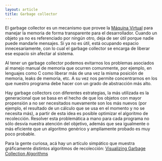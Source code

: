 ```yaml
---
layout: article
title: Garbage collector
---
```


El garbage collector es un mecanismo que provee la [Máquina Virtual](maquina-virtual.html) para manejar la memoria de forma transparente para el desarrollador. Cuando un objeto ya no es referenciado por ningún otro, deja de ser útil porque nadie puede mandarle mensajes. Si ya no es útil, está ocupando espacio innecesariamente, con lo cual el garbage collector se encarga de liberar ese espacio sin afectar al sistema.

Al tener un garbage collector podemos evitarnos los problemas asociados al manejo manual de memoria que ocurren comunmente, por ejemplo, en lenguajes como C como liberar más de una vez la misma posición de memoria, leaks de memoria, etc. A su vez nos permite concentrarnos en los que nuestro programa debe hacer con un grado de abstracción más alto.

Hay garbage collectors con diferentes estrategias, la más utilizada es la generacional que se basa en el hecho de que los objetos con mayor propensión a no ser necesitados nuevamente son los más nuevos (por ejemplo, el resultado de un cálculo que se usa en el momento y no se necesita más), a partir de esta idea es posible optimizar el algoritmo de recolección. Resolver esta problemática a mano para cada programa no sólo desvía nuestra atención del objetivo, además que sea igualmente o más eficiente que un algoritmo genérico y ampliamente probado es muy poco probable.

Para la gente curiosa, acá hay un artículo simpático que muestra gráficamente distintos algoritmos de recolección: [Visualizing Garbage Collection Algorithms](http://spin.atomicobject.com/2014/09/03/visualizing-garbage-collection-algorithms/)
